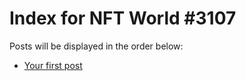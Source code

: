 # Index for NFT World #3107
Posts will be displayed in the order below:

- [Your first post](./001-first.md)

